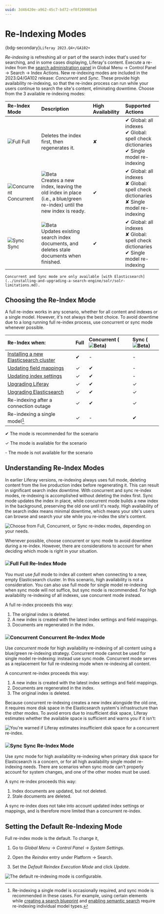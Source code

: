 ```yaml
---
uuid: 3d46420e-a962-45c7-bd72-ef0f209003e8
---
```

# Re-Indexing Modes

{bdg-secondary}`Liferay 2023.Q4+/GA102+`

*Re-indexing* is refreshing all or part of the search index that's used for searching, and in some cases displaying, Liferay's content. Execute a re-index from the [search administration panel](./search-administration.md) in Global Menu &rarr; Control Panel &rarr; Search &rarr; Index Actions. New re-indexing modes are included in the 2023.Q4/GA102 release: _Concurrent_ and _Sync_. These provide high availability re-indexing, so that the re-index process can run while your users continue to search the site's content, eliminating downtime. Choose from the 3 available re-indexing modes:

| Re-Index Mode                                              | Description                                                                                                                                                    | High Availability | Supported Actions                                                                                              |
|:-----------------------------------------------------------|:---------------------------------------------------------------------------------------------------------------------------------------------------------------|:------------------|:---------------------------------------------------------------------------------------------------------------|
| ![Full](../../images/icon-globe-meridians.png) Full        | Deletes the index first, then regenerates it.                                                                                                                  | &#10008;          | &#10004; Global: all indexes<br>&#10004; Global: spell check dictionaries<br>&#10004; Single model re-indexing |
| ![Concurrent](../../images/icon-concurrent.png) Concurrent | ![Beta](../../images/icon-beta-feature.png)<br>Creates a new index, leaving the old index in place (i.e., a blue/green re-index) until the new index is ready. | &#10004;          | &#10004; Global: all indexes<br>&#10008; Global: spell check dictionaries<br>&#10008; Single model re-indexing |
| ![Sync](../../images/icon-restore2.png) Sync               | ![Beta](../../images/icon-beta-feature.png)<br>Updates existing search index documents, and deletes stale documents when finished.                             | &#10004;          | &#10004; Global: all indexes<br>&#10008; Global: spell check dictionaries<br>&#10004; Single model re-indexing |

```{note}
Concurrent and Sync mode are only available [with Elasticsearch](../installing-and-upgrading-a-search-engine/solr/solr-limitations.md).
```

## Choosing the Re-Index Mode

A full re-index works in any scenario, whether for all content and indexes or a single model. However, it's not always the best choice. To avoid downtime due to a long running full re-index process, use concurrent or sync mode whenever possible.

| Re-Index when:                        | Full     | Concurrent (![Beta](../../images/icon-beta-feature.png)) | Sync (![Beta](../../images/icon-beta-feature.png)) |
|:--------------------------------------|:---------|:---------|:---------|
| [Installing a new Elasticsearch cluster](../installing-and-upgrading-a-search-engine/elasticsearch/installing-elasticsearch.md) | &#10004; | -        | -        |
| [Updating field mappings](../installing-and-upgrading-a-search-engine/elasticsearch/advanced-configuration-of-the-liferay-elasticsearch-connector.md) | &#10003; | &#10004; | -        |
| [Updating index settings](../installing-and-upgrading-a-search-engine/elasticsearch/advanced-configuration-of-the-liferay-elasticsearch-connector.md) | &#10003; | &#10004; | -        |
| [Upgrading Liferay](../../installation-and-upgrades/upgrading-liferay.md) | &#10003; | &#10004; | &#10003; |
| [Upgrading Elasticsearch](../installing-and-upgrading-a-search-engine/elasticsearch/upgrading-elasticsearch.md) | &#10003; | &#10004; | &#10003; |
| Re-indexing after a connection outage | &#10003; | &#10004; | &#10003; |
| Re-indexing a single model[^1]        | &#10003; | -        | &#10004; |

&#10004; The mode is recommended for the scenario

&#10003; The mode is available for the scenario

\- The mode is not available for the scenario

[^1]: Re-indexing a single model is occasionally required, and sync mode is recommended in these cases. For example, using certain elements while [creating a search blueprint](../liferay-enterprise-search/search-experiences/search-blueprints/creating-and-managing-search-blueprints.md#adding-elements-to-the-blueprint) and [enabling semantic search](../liferay-enterprise-search/search-experiences/semantic-search.md) require re-indexing individual model types.

## Understanding Re-Index Modes

In earlier Liferay versions, re-indexing always uses full mode, deleting content from the live production index before regenerating it. This can result in significant search index downtime. With concurrent and sync re-index modes, re-indexing is accomplished without deleting the index first. Sync mode updates the index in place, while concurrent mode builds a new index in the background, preserving the old one until it's ready. High availability of the search index means minimal downtime, which means your site's users can browse and search your site while you re-index the site's content.

![Choose from Full, Concurrent, or Sync re-index modes, depending on your needs.](./re-indexing-modes/images/01.png)

Whenever possible, choose concurrent or sync mode to avoid downtime during a re-index. However, there are considerations to account for when deciding which mode is right in your situation.

### ![Full](../../images/icon-globe-meridians.png) Full Re-Index Mode

You must use _full_ mode to index all content when connecting to a new, empty Elasticsearch cluster. In this scenario, high availability is not a consideration. You can also use full mode for single model re-indexing when sync mode will not suffice, but sync mode is recommended. For high availability re-indexing of all indexes, use concurrent mode instead.

A full re-index proceeds this way:

1. The original index is deleted.
1. A new index is created with the latest index settings and field mappings.
1. Documents are regenerated in the index.

### ![Concurrent](../../images/icon-concurrent.png) Concurrent Re-Index Mode

Use _concurrent_ mode for high availability re-indexing of all content using a blue/green re-indexing strategy. Concurrent mode cannot be used for single model re-indexing: instead use sync mode. Concurrent mode serves as a replacement for full re-indexing mode when re-indexing all content.

A concurrent re-index proceeds this way:

1. A new index is created with the latest index settings and field mappings.
1. Documents are regenerated in the index.
1. The original index is deleted.

Because concurrent re-indexing creates a new index alongside the old one, it requires more disk space in the Elasticsearch system's infrastructure than the other modes. To avoid errors due to insufficient disk space, Liferay estimates whether the available space is sufficient and warns you if it isn't:

![You're warned if Liferay estimates insufficient disk space for a concurrent re-index.](./re-indexing-modes/images/03.png)

### ![Sync](../../images/icon-restore2.png) Sync Re-Index Mode

Use _sync_ mode for high availability re-indexing when primary disk space for Elasticsearch is a concern, or for all high availability single model re-indexing needs. There are scenarios when sync mode can't properly account for system changes, and one of the other modes must be used.

A sync re-index proceeds this way:

1. Index documents are updated, but not deleted.
1. Stale documents are deleted.

A sync re-index does not take into account updated index settings or mappings, and is therefore more limited than a concurrent re-index.

## Setting the Default Re-Indexing Mode

Full re-index mode is the default. To change it,

1. Go to _Global Menu_ &rarr; _Control Panel_ &rarr; _System Settings_.

1. Open the _Reindex_ entry under Platform &rarr; Search.

1. Set the _Default Reindex Execution Mode_ and click _Update_.

![The default re-indexing mode is configurable.](./re-indexing-modes/images/02.png)
